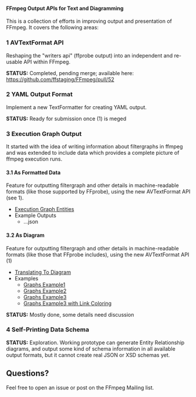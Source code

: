 

####  FFmpeg Output APIs for Text and Diagramming

This is a collection of efforts in improving output and presentation of FFmpeg. It covers the following areas:

### 1 AVTextFormat API

Reshaping the "writers api" (ffprobe output) into an independent and re-usable API within FFmpeg.

**STATUS:** Completed, pending merge; available here: https://github.com/ffstaging/FFmpeg/pull/52


### 2 YAML Output Format

Implement a new TextFormatter for creating YAML output.

**STATUS:** Ready for submission once (1) is meged


### 3 Execution Graph Output

It started with the idea of writing information about filtergraphs in ffmpeg and was extended to include data which provides a complete picture of ffmpeg execution runs.

#### 3.1 As Formatted Data

Feature for outputting filtergraph and other details in machine-readable formats (like those supported by FFprobe), using the new AVTextFormat API (see 1).

- [Execution Graph Entities](execution_graph/Execution-Graph-Entities.md)
- Example Outputs
  - ...json

#### 3.2 As Diagram

Feature for outputting filtergraph and other details in machine-readable formats (like those that FFprobe includes), using the new AVTextFormat API (1)

- [Translating To Diagram](execution_graph/Translating-to-Diagram.md)
- Examples
  - [Graphs Example1](visualization/Graphs-Example1.md)
  - [Graphs Example2](visualization/Graphs-Example2.md)
  - [Graphs Example3](visualization/Graphs-Example3.md)
  - [Graphs Example3 with Link Coloring](visualization/Graphs-Example3%20-Link-Coloring.md)

**STATUS:** Mostly done, some details need discussion


### 4 Self-Printing Data Schema

**STATUS:** Exploration. Working prototype can generate Entity Relationship diagrams, and output some kind of schema information in all available output formats, but it cannot create real JSON or XSD schemas yet.


## Questions?

Feel free to open an issue or post on the FFmpeg Mailing list.


